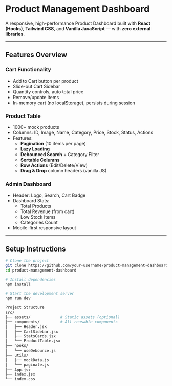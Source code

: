 # Product Management Dashboard

A responsive, high-performance Product Dashboard built with **React (Hooks)**, **Tailwind CSS**, and **Vanilla JavaScript** — with **zero external libraries**.

---

## Features Overview

### Cart Functionality
- Add to Cart button per product
- Slide-out Cart Sidebar
- Quantity controls, auto total price
- Remove/update items
- In-memory cart (no localStorage), persists during session

### Product Table
- 1000+ mock products
- Columns: ID, Image, Name, Category, Price, Stock, Status, Actions
- Features:
  - **Pagination** (10 items per page)
  - **Lazy Loading**
  - **Debounced Search** + Category Filter
  - **Sortable Columns**
  - **Row Actions** (Edit/Delete/View)
  - **Drag & Drop** column headers (vanilla JS)

### Admin Dashboard
- Header: Logo, Search, Cart Badge
- Dashboard Stats:
  - Total Products
  - Total Revenue (from cart)
  - Low Stock Items
  - Categories Count
- Mobile-first responsive layout

---

## Setup Instructions

```bash
# Clone the project
git clone https://github.com/your-username/product-management-dashboard.git
cd product-management-dashboard

# Install dependencies
npm install

# Start the development server
npm run dev

Project Structure
src/
├── assets/             # Static assets (optional)
├── components/         # All reusable components
│   ├── Header.jsx
│   ├── CartSidebar.jsx
│   ├── StatsCards.jsx
│   └── ProductTable.jsx
├── hooks/
│   └── useDebounce.js
├── utils/
│   ├── mockData.js
│   └── paginate.js
├── App.jsx
├── index.jsx
└── index.css

